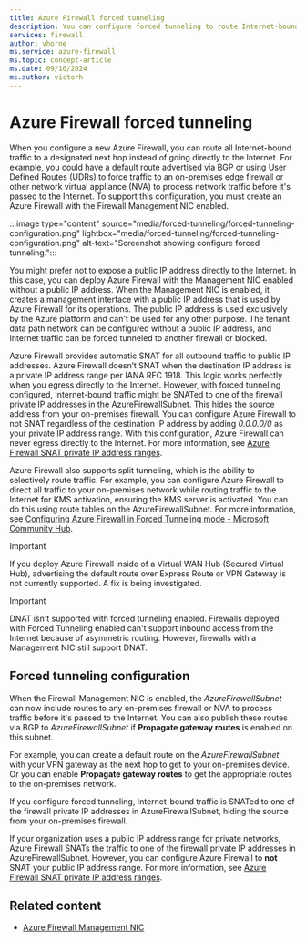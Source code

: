 ```yaml
---
title: Azure Firewall forced tunneling
description: You can configure forced tunneling to route Internet-bound traffic to another firewall or network virtual appliance for further processing.
services: firewall
author: vhorne
ms.service: azure-firewall
ms.topic: concept-article
ms.date: 09/10/2024
ms.author: victorh
---
```


# Azure Firewall forced tunneling

When you configure a new Azure Firewall, you can route all Internet-bound traffic to a designated next hop instead of going directly to the Internet. For example, you could have a default route advertised via BGP or using User Defined Routes (UDRs) to force traffic to an on-premises edge firewall or other network virtual appliance (NVA) to process network traffic before it's passed to the Internet. To support this configuration, you must create an Azure Firewall with the Firewall Management NIC enabled.

:::image type="content" source="media/forced-tunneling/forced-tunneling-configuration.png" lightbox="media/forced-tunneling/forced-tunneling-configuration.png" alt-text="Screenshot showing configure forced tunneling."::: 

You might prefer not to expose a public IP address directly to the Internet. In this case, you can deploy Azure Firewall with the Management NIC enabled without a public IP address. When the Management NIC is enabled, it creates a management interface with a public IP address that is used by Azure Firewall for its operations. The public IP address is used exclusively by the Azure platform and can't be used for any other purpose. The tenant data path network can be configured without a public IP address, and Internet traffic can be forced tunneled to another firewall or blocked.

Azure Firewall provides automatic SNAT for all outbound traffic to public IP addresses. Azure Firewall doesn’t SNAT when the destination IP address is a private IP address range per IANA RFC 1918. This logic works perfectly when you egress directly to the Internet. However, with forced tunneling configured, Internet-bound traffic might be SNATed to one of the firewall private IP addresses in the AzureFirewallSubnet. This hides the source address from your on-premises firewall. You can configure Azure Firewall to not SNAT regardless of the destination IP address by adding *0.0.0.0/0* as your private IP address range. With this configuration, Azure Firewall can never egress directly to the Internet. For more information, see [Azure Firewall SNAT private IP address ranges](snat-private-range.md).

Azure Firewall also supports split tunneling, which is the ability to selectively route traffic. For example, you can configure Azure Firewall to direct all traffic to your on-premises network while routing traffic to the Internet for KMS activation, ensuring the KMS server is activated. You can do this using route tables on the AzureFirewallSubnet. For more information, see [Configuring Azure Firewall in Forced Tunneling mode - Microsoft Community Hub](https://techcommunity.microsoft.com/t5/azure-network-security-blog/configuring-azure-firewall-in-forced-tunneling-mode/ba-p/3581955).  

> [!IMPORTANT]
> If you deploy Azure Firewall inside of a Virtual WAN Hub (Secured Virtual Hub), advertising the default route over Express Route or VPN Gateway is not currently supported. A fix is being investigated.

> [!IMPORTANT]
> DNAT isn't supported with forced tunneling enabled. Firewalls deployed with Forced Tunneling enabled can't support inbound access from the Internet because of asymmetric routing. However, firewalls with a Management NIC still support DNAT.

## Forced tunneling configuration

When the Firewall Management NIC is enabled, the *AzureFirewallSubnet* can now include routes to any on-premises firewall or NVA to process traffic before it's passed to the Internet. You can also publish these routes via BGP to *AzureFirewallSubnet* if **Propagate gateway routes** is enabled on this subnet.

For example, you can create a default route on the *AzureFirewallSubnet* with your VPN gateway as the next hop to get to your on-premises device. Or you can enable **Propagate gateway routes** to get the appropriate routes to the on-premises network.

If you configure forced tunneling, Internet-bound traffic is SNATed to one of the firewall private IP addresses in AzureFirewallSubnet, hiding the source from your on-premises firewall.

If your organization uses a public IP address range for private networks, Azure Firewall SNATs the traffic to one of the firewall private IP addresses in AzureFirewallSubnet. However, you can configure Azure Firewall to **not** SNAT your public IP address range. For more information, see [Azure Firewall SNAT private IP address ranges](snat-private-range.md).

## Related content

- [Azure Firewall Management NIC](management-nic.md)

